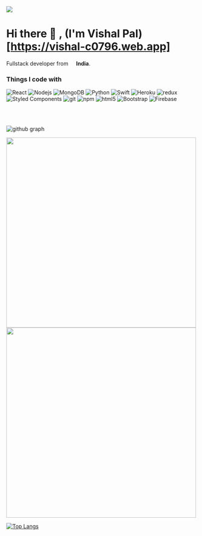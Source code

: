 <img src="https://user-images.githubusercontent.com/55635350/211298144-4e8385a1-363e-4fe7-9c21-8f362876f56e.jpg" />


# Hi there 👋 , (I'm Vishal Pal)[https://vishal-c0796.web.app]
Fullstack developer from <img src="https://user-images.githubusercontent.com/55635350/211297892-11e7cfca-40e4-4032-a22e-d7d0ad564cf5.png" width="13" /> <b>India</b>.


<h3>Things I code with</h3>
<p>
  <img alt="React" src="https://img.shields.io/badge/-React-45b8d8?style=flat-square&logo=react&logoColor=white" />
  <img alt="Nodejs" src="https://img.shields.io/badge/-Nodejs-43853d?style=flat-square&logo=Node.js&logoColor=white" />
  <img alt="MongoDB" src="https://img.shields.io/badge/-MongoDB-13aa52?style=flat-square&logo=mongodb&logoColor=white" />
  <img alt="Python" src="https://img.shields.io/badge/-Python-3776AB?style=flat-square&logo=Python&logoColor=white" />
  <img alt="Swift" src="https://img.shields.io/badge/-Swift-F05138?style=flat-square&logo=Swift&logoColor=white" />
  <img alt="Heroku" src="https://img.shields.io/badge/-Heroku-430098?style=flat-square&logo=heroku&logoColor=white" />
  <img alt="redux" src="https://img.shields.io/badge/-Redux-764ABC?style=flat-square&logo=redux&logoColor=white" />
  <img alt="Styled Components" src="https://img.shields.io/badge/-Styled_Components-db7092?style=flat-square&logo=styled-components&logoColor=white" />
  <img alt="git" src="https://img.shields.io/badge/-Git-F05032?style=flat-square&logo=git&logoColor=white" />
  <img alt="npm" src="https://img.shields.io/badge/-NPM-CB3837?style=flat-square&logo=npm&logoColor=white" />
  <img alt="html5" src="https://img.shields.io/badge/-HTML5-E34F26?style=flat-square&logo=html5&logoColor=white" />
   <img alt="Bootstrap" src="https://img.shields.io/badge/-Bootstrap-7952B3?style=flat-square&logo=Bootstrap&logoColor=white" />
  <img alt="Firebase" src="https://img.shields.io/badge/-Firebase-FFCA28?style=flat-square&logo=Firebase&logoColor=white" />
</p>

<br>
<br>

![github graph](https://github-readme-activity-graph.cyclic.app/graph?username=visshal14&theme=react-dark)

<img src = "https://github-readme-streak-stats.herokuapp.com?user=visshal14&theme=dark&hide_border=false" width = 500>
<img src = "https://github-readme-stats.vercel.app/api?username=visshal14&show_icons=true&theme=dark" width = 500>



[![Top Langs](https://github-readme-stats.vercel.app/api/top-langs/?username=visshal14&theme=dark)](https://github.com/visshal14/github-readme-stats)

<!-- [![Typing SVG](https://readme-typing-svg.herokuapp.com/?lines=Discord+Lets+talk!!!&center=true&color="FFC0CB")](https://github.com/visshal14) -->

